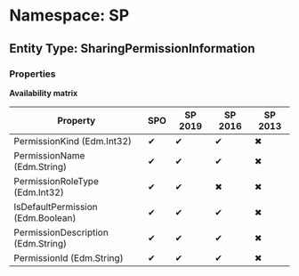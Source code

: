 # Namespace: SP
## Entity Type: SharingPermissionInformation

### Properties

**Availability matrix**

Property | SPO | SP 2019 | SP 2016 | SP 2013
----------|-----|---------|---------|--------
PermissionKind (Edm.Int32) | ✔ | ✔ | ✔ | ✖
PermissionName (Edm.String) | ✔ | ✔ | ✔ | ✖
PermissionRoleType (Edm.Int32) | ✔ | ✔ | ✖ | ✖
IsDefaultPermission (Edm.Boolean) | ✔ | ✔ | ✔ | ✖
PermissionDescription (Edm.String) | ✔ | ✔ | ✔ | ✖
PermissionId (Edm.String) | ✔ | ✔ | ✔ | ✖


